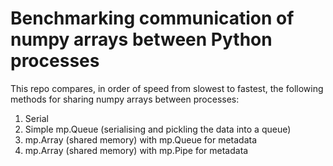 # Benchmarking communication of numpy arrays between Python processes 

This repo compares, in order of speed from slowest to fastest, the following methods for sharing numpy arrays between processes:

1. Serial
2. Simple mp.Queue (serialising and pickling the data into a queue)
3. mp.Array (shared memory) with mp.Queue for metadata
4. mp.Array (shared memory) with mp.Pipe for metadata
